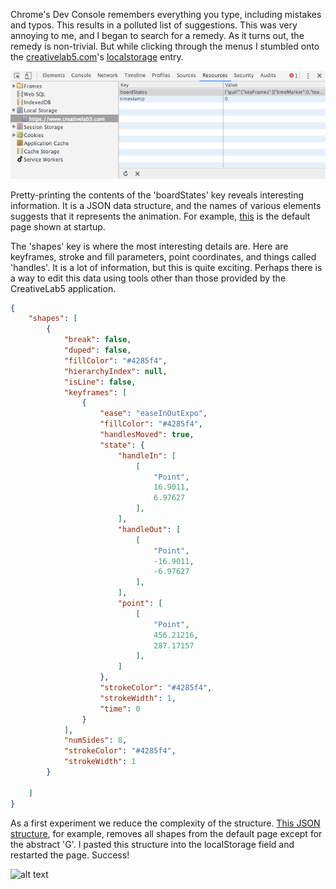 Chrome's Dev Console remembers everything you type, including mistakes and typos. This results in a polluted list of suggestions. This was very annoying to me, and I began to search for a remedy. As it turns out, the remedy is non-trivial. But while clicking through the menus I stumbled onto the [creativelab5.com](https://creativelab5.com)'s [localstorage](https://developer.mozilla.org/en/docs/Web/API/Window/localStorage) entry. 

![alt text][localstorage]

Pretty-printing the contents of the 'boardStates' key reveals interesting information. It is a JSON data structure, and the names of various elements suggests that it represents the animation. For example, [this](https://github.com/goeiebook/creativelab/blob/master/json/defaultBoardStates.json) is the default page shown at startup. 

The 'shapes' key is where the most interesting details are. Here are keyframes, stroke and fill parameters, point coordinates, and things called 'handles'. It is a lot of information, but this is quite exciting. Perhaps there is a way to edit this data using tools other than those provided by the CreativeLab5 application.

```json
{
    "shapes": [
        {
            "break": false,
            "duped": false,
            "fillColor": "#4285f4",
            "hierarchyIndex": null,
            "isLine": false,
            "keyframes": [
                {
                    "ease": "easeInOutExpo",
                    "fillColor": "#4285f4",
                    "handlesMoved": true,
                    "state": {
                        "handleIn": [
                            [
                                "Point",
                                16.9011,
                                6.97627
                            ],
                        ],
                        "handleOut": [
                            [
                                "Point",
                                -16.9011,
                                -6.97627
                            ],
                        ],
                        "point": [
                            [
                                "Point",
                                456.21216,
                                287.17157
                            ],
                        ]
                    },
                    "strokeColor": "#4285f4",
                    "strokeWidth": 1,
                    "time": 0
                }
            ],
            "numSides": 8,
            "strokeColor": "#4285f4",
            "strokeWidth": 1
        }
        
    ]
}

```

As a first experiment we reduce the complexity of the structure. [This JSON structure](https://github.com/goeiebook/creativelab/blob/master/json/simple.json), for example, removes all shapes from the default page except for the abstract 'G'. I pasted this structure into the localStorage field and restarted the page. Success!

![alt text][g-only]

[localstorage]: https://raw.githubusercontent.com/goeiebook/creativelab/master/images/localstorge.png "Local storage dev console"

[g-only]:
https://raw.githubusercontent.com/goeiebook/creativelab/master/images/g-only.png